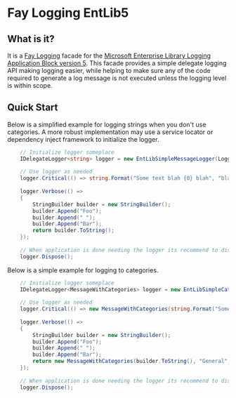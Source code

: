 Fay Logging EntLib5
===

What is it?
---
It is a [Fay Logging][FayLog] facade for the [Microsoft Enterprise Library Logging Application Block version 5][EntLib5Log]. This facade provides a simple delegate logging API making logging easier, while helping to make sure any of the code required to generate a log message is not executed unless the logging level is within scope.

Quick Start
---
Below is a simplified example for logging strings when you don't use categories. A more robust implementation may use a service locator or dependency inject framework to initialize the logger.

```cs
    // Initialize logger someplace
    IDelegateLogger<string> logger = new EntLibSimpleMessageLogger(Logger.Writer);
    
    // Use logger as needed
    logger.Critical(() => string.Format("Some text blah {0} blah", "blah"));
    
    logger.Verbose(() =>
    {
        StringBuilder builder = new StringBuilder();
        builder.Append("Foo");
        builder.Append(" ");
        builder.Append("Bar");
        return builder.ToString();
    });
    
    // When application is done needing the logger its recommend to dispose it
    logger.Dispose();
```
Below is a simple example for logging to categories.
```cs
    // Initialize logger someplace
    IDelegateLogger<MessageWithCategories> logger = new EntLibSimpleCategoryLogger(Logger.Writer);
    
    // Use logger as needed
    logger.Critical(() => new MessageWithCategories(string.Format("Some text blah {0} blah", "blah"), "General", "Foo"));
    
    logger.Verbose(() =>
    {
        StringBuilder builder = new StringBuilder();
        builder.Append("Foo");
        builder.Append(" ");
        builder.Append("Bar");
        return new MessageWithCategories(builder.ToString(), "General", "Foo");
    });
    
    // When application is done needing the logger its recommend to dispose it
    logger.Dispose();
```

[FayLog]:  https://github.com/FayLibs/Fay.Logging
[EntLib5Log]: http://msdn.microsoft.com/en-us/library/ff664569(PandP.50).aspx
